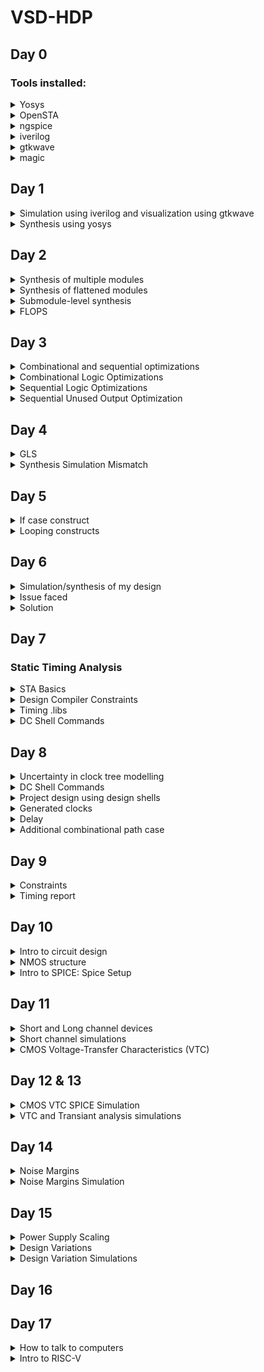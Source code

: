 # VSD-HDP
## Day 0
### Tools installed:
<details>
<summary>Yosys</summary>

Installed it following these steps:

```
git clone https://github.com/YosysHQ/yosys.git
cd yosys-master 
sudo apt install make (If make is not installed please install it) 
sudo apt-get install build-essential clang bison flex \
    libreadline-dev gawk tcl-dev libffi-dev git \
    graphviz xdot pkg-config python3 libboost-system-dev \
    libboost-python-dev libboost-filesystem-dev zlib1g-dev
make 
sudo make install
```
![yosys snap](https://github.com/walaa-amer/VSD-HDP/assets/85279771/c194bd80-f969-4c46-a8a5-32bd614fe93b)

</details>

<details>
<summary>OpenSTA</summary>

First installed the packages needed using:

```
sudo apt-get install cmake clang gcctcl swig bison flex
```
Then installed and built OpenSTA using:
```
git clone https://github.com/The-OpenROAD-Project/OpenSTA.git
cd OpenSTA
mkdir build
cd build
cmake ..
make
```
![opensta snap](https://github.com/walaa-amer/VSD-HDP/assets/85279771/5aaab38c-074b-4553-aa74-190414f0098b)


</details>

<details>
<summary>ngspice</summary>

Downloaded the tarball from https://sourceforge.net/projects/ngspice/files/ to a local directory and unpacked it using:

```
tar -zxvf ngspice-37.tar.gz
cd ngspice-37
mkdir release
cd release
../configure  --with-x --with-readline=yes --disable-debug
make
sudo make install

```
![ngspice snap](https://github.com/walaa-amer/VSD-HDP/assets/85279771/62b233aa-e5ad-43d9-a471-2b1d59bd1378)

</details>

<details>
<summary>iverilog</summary>

Installed it using:

```
sudo apt-get install iverilog

```

</details>

<details>
<summary>gtkwave</summary>

Installed it using:

```
sudo apt-get install gtkwave

```

</details>

<details>
<summary>magic</summary>

Installed it following these steps:

```
sudo apt-get install m4
sudo apt-get install tcsh
sudo apt-get install csh
sudo apt-get install libx11-dev
sudo apt-get install tcl-dev tk-dev
sudo apt-get install libcairo2-dev
sudo apt-get install mesa-common-dev libglu1-mesa-dev
sudo apt-get install libncurses-dev


```

</details>

## Day 1
<details>
<summary>Simulation using iverilog and visualization using gtkwave</summary>
Command:
    
```
iverilog good_mux.v tb_good_mux.v
./a.out
gtkwave tb_good_mux.vcd
```
    
![lab2 iverilog](https://github.com/walaa-amer/VSD-HDP/assets/85279771/49f31aad-81f8-46f6-88c8-d954f65f992e)

Results:

![lab2 gtkwave](https://github.com/walaa-amer/VSD-HDP/assets/85279771/07dad12f-d621-45c0-970a-01613311322f)
</details>
 <details>
<summary>Synthesis using yosys</summary>

Reading input Verilog and lib files on the yosys prompt:
    
```
read_liberty -lib ../lib/sky130_fd_sc_hd__tt_025C_1v80.lib
read_verilog good_mux.v
synth -top good_mux
abc ../lib/sky130_fd_sc_hd__tt_025C_1v80.lib
show
```

Results:
     
![lab2 yosys 2](https://github.com/walaa-amer/VSD-HDP/assets/85279771/6baa3704-14f0-4f93-8a5a-49f9fb7bf44e)

Generating the netlist on the yosys prompt:
    
```
write_verilog -noattr good_mux_netlist.v
!vim good_mux_netlist.v
```

Results:
    
![lab2 yosys 3](https://github.com/walaa-amer/VSD-HDP/assets/85279771/5c31de61-2caa-477d-9b16-a3760bbfde73)

</details>

## Day 2

 <details>
<summary>Synthesis of multiple modules</summary>
    
Commands:
    
```
read_liberty -lib ../lib/sky130_fd_sc_hd__tt_025C_1v80.lib
read_verilog multiple_modules.v
synth -top multiple_modules
abc ../lib/sky130_fd_sc_hd__tt_025C_1v80.lib
show
write_verilog -noattr multiple_modules_netlist.v
!vim multiple_modules_netlist.v
    
 ```
    ![lab 5  synth commands](https://github.com/walaa-amer/VSD-HDP/assets/85279771/f9595922-a9f1-412d-abc8-699641b1417c)

 Results:
![lab 5 submodule show](https://github.com/walaa-amer/VSD-HDP/assets/85279771/a9f02479-9eba-4b2b-b93b-772a960b05d3)

Hierarchy:
![lab 5 module hier](https://github.com/walaa-amer/VSD-HDP/assets/85279771/2884cd34-ef5b-4036-92e1-4234089838e8)
    
</details>
 <details>
<summary>Synthesis of flattened modules</summary>
    
Flattening the modules will replace the submodules in the netlist by the actual gates being used directly into the netlist.
    
Commands:
```
write_verilog -noattr multiple_modules_flat.v
!vim multiple_modules_flat.v
```

Results:
    
![lab 5 flattened submodules](https://github.com/walaa-amer/VSD-HDP/assets/85279771/8df3b0f0-30f4-4ecf-85a4-1202eb74edd6)
    
Hierarchy:

```
read_liberty -lib ../lib/sky130_fd_sc_hd__tt_025C_1v80.lib
read_verilog multiple_modules.v
synth -top multiple_modules
abc ../lib/sky130_fd_sc_hd__tt_025C_1v80.lib
flatten
show
```
![lab 5 flattened submodules show](https://github.com/walaa-amer/VSD-HDP/assets/85279771/df11cbd7-d484-4499-8732-eed3c184b7b3)

</details>
    
<details>
<summary>Submodule-level synthesis</summary>
This type of synthesis is useful when you have multiple instances of the same submodule, so it would be useful to su=ynthesize it once and replicate its netlist as many times as needed. It is also useful when using the divide-and-conquer approach for massive designs.
    
Commands:
    
```
read_liberty -lib ../lib/sky130_fd_sc_hd__tt_025C_1v80.lib
read_verilog multiple_modules.v
synth -top sub_module1
abc ../lib/sky130_fd_sc_hd__tt_025C_1v80.lib
show
```
    
Results:
![lab 5 submodule synth results](https://github.com/walaa-amer/VSD-HDP/assets/85279771/185a2e9f-b459-427e-834d-f9f04b97fd6f)
Hierarchy:
![lab 5 submodule show](https://github.com/walaa-amer/VSD-HDP/assets/85279771/8e3696d5-5a18-4cb3-9174-2b41c1c303f3)

</details>

<details>
<summary>FLOPS</summary>
FLOPS are memory components used to eliminate glitching effect between combinational circuits.

<details>
<summary>iverilog simulation commands for asynchronous reset:</summary>

```
iverilog dff_asyncres.v tb_dff_asyncres.v
./a.out
gtkwave tb_dff_asyncres.vcd
```

Results:
    ![lab 5 l3 flop iverilog simulation gtkwave](https://github.com/walaa-amer/VSD-HDP/assets/85279771/e7a487cf-97cd-46d5-a95b-cd1f2b0066ea)
A few remarquable points seen in this simulation:
    
- In this instance in time, Q goes high when the clock goes high:
![lab 5 l3 flop iverilog simulation asyncres](https://github.com/walaa-amer/VSD-HDP/assets/85279771/08e855d1-0608-47ba-b07e-e9cdfb029146)

- In this instance in time, Q goes low once the asynchronous reset goes to high:
![lab 5 l3 flop iverilog simulation asyncres 2](https://github.com/walaa-amer/VSD-HDP/assets/85279771/e8a8db56-30e2-4de6-b1ef-fb89b1d5deeb)

</details>
<details>
<summary>iverilog simulation commands for asynchronous set:</summary>

```
iverilog dff_async_set.v tb_dff_async_set.v
./a.out
gtkwave tb_dff_async_set.vcd
```

Results:
    
![lab 5 l3 flop iverilog simulation gtkwave async set](https://github.com/walaa-amer/VSD-HDP/assets/85279771/43b70c92-c491-4c8a-acae-afe0400b1c1c)

A few remarquable points seen in this simulation:
    
- In this instance in time, Q goes high when the clock goes high once async set is set to low:
![lab 5 l3 flop iverilog simulation asyncset](https://github.com/walaa-amer/VSD-HDP/assets/85279771/33f4a417-f33b-4167-9fa9-62557402b130)

- In this instance in time, Q goes high once the asynchronous set goes to high:
![lab 5 l3 flop iverilog simulation asyncset 2](https://github.com/walaa-amer/VSD-HDP/assets/85279771/5f061a26-6a43-4eba-86be-503c41fc608e)
</details>  
<details>
<summary>iverilog simulation commands for synchronous reset:</summary>    


```
iverilog dff_syncres.v tb_dff_syncres.v
./a.out
gtkwave tb_dff_syncres.vcd
```

Results:
    

![lab 5 l3 flop iverilog simulation gtkwave sync reset](https://github.com/walaa-amer/VSD-HDP/assets/85279771/10a4516c-ac6d-412a-b646-28744ccdacab)


A few remarquable points seen in this simulation:
    
- In this instance in time, Q goes low only when the clock goes high when sync reset is set to high:
![lab 5 l3 flop iverilog simulation asyncset](https://github.com/walaa-amer/VSD-HDP/assets/85279771/33f4a417-f33b-4167-9fa9-62557402b130)

    
</details>  
<details>
<summary>Synthesis of asynchronous reset</summary>  

Using the following commands:
    
    ```
    read_liberty -lib ../lib/sky130_fd_sc_hd__tt_025C_1v80.lib
    read_verilog dff_asyncres.v
    synth -top dff_asyncres
    dfflibmap ../lib/sky130_fd_sc_hd__tt_025C_1v80.lib
    abc ../lib/sky130_fd_sc_hd__tt_025C_1v80.lib
    show
    ```
    
Hierarchy:
Inverter added for active high reset of the DFF
    ![l4 dff show async res](https://github.com/walaa-amer/VSD-HDP/assets/85279771/a6f234aa-b1ad-411a-89bc-fd4f6878daa6)

</details>    
    
<details>
<summary>Synthesis of asynchronous set</summary>  

Using the following commands:
    
    ```
    read_liberty -lib ../lib/sky130_fd_sc_hd__tt_025C_1v80.lib
    read_verilog dff_async_set.v
    synth -top dff_async_set
    dfflibmap ../lib/sky130_fd_sc_hd__tt_025C_1v80.lib
    abc ../lib/sky130_fd_sc_hd__tt_025C_1v80.lib
    show
    ```
    
Hierarchy:
Inverter added for active high reset of the DFF
    ![l4 dff show async set](https://github.com/walaa-amer/VSD-HDP/assets/85279771/bc096373-9e72-49db-9525-576ee65d3c3b)


</details>    
    
<details>
<summary>Synthesis of synchronous set</summary>  

Using the following commands:
    
    ```
    read_liberty -lib ../lib/sky130_fd_sc_hd__tt_025C_1v80.lib
    read_verilog dff_sync_set.v
    synth -top dff_sync_set
    dfflibmap ../lib/sky130_fd_sc_hd__tt_025C_1v80.lib
    abc ../lib/sky130_fd_sc_hd__tt_025C_1v80.lib
    show
    ```
    
Hierarchy:
The AND gate with an inverter before the input replaces a 2-1 mux controller by sync reset
   ![l4 dff show sync res](https://github.com/walaa-amer/VSD-HDP/assets/85279771/31548646-d811-404e-bd45-a7b4acd73c06)


</details>  
    
<details>
<summary>Optimization of multiplication</summary> 

Multiplication by 2 is basically the input appended by '0' at the end.

Using the following commands:
    
    ```
    read_liberty -lib ../lib/sky130_fd_sc_hd__tt_025C_1v80.lib
    read_verilog mult_2.v
    synth -top mul2
    abc ../lib/sky130_fd_sc_hd__tt_025C_1v80.lib
    show
    ```
Running abc is not necessary since there are no cells in the design.
    
    
Hierarchy:
![l4 mul2 synth](https://github.com/walaa-amer/VSD-HDP/assets/85279771/d9119ac1-fc18-4fcb-96e9-d033de8acd73)

    
Thus, a special case where this optimization i useful is when multiplying by 8:
    y = a x 9 = a x (8 + 1) = a x 8 + a x 1
Which means that is a appended by 3 '0's is added with the 3-bit input itself, so the last 3 bits of y are connected to the input and the last 3 bits of y are also connected to a.
    
    The synthesis hierarchy results and the verilog netlist code show that:
![l4 mul8 synth](https://github.com/walaa-amer/VSD-HDP/assets/85279771/e1328216-38f0-4aea-8043-c04ee5152545)
![l4 mul8 netlist verilog result](https://github.com/walaa-amer/VSD-HDP/assets/85279771/654cec55-fffc-42b8-b175-0d9753fb08ab)

    
</details>  
</details>

## Day 3
<details>
<summary>Combinational and sequential optimizations</summary> 
Combinational: Simplify the logical expressions to use less gates
Sequential: Sequential constants where signals hold a constant for any input change can help optimize a circuit.
Advanced optimization methods: State optimization, Cloning, Retiming
</details>

<details>
<summary>Combinational Logic Optimizations</summary>
The opt_check.v code is a logic expression that represents a 2-1 mux. 
    
![d3 l6 opt_check code](https://github.com/walaa-amer/VSD-HDP/assets/85279771/c8405f70-9433-472c-b8b0-90931994e145)

This expression can be reduced to an AND gate since a.b + a'.0 = a.b. To achieve this optimization, we run the synthesis using the following commands:
    ```
    read_liberty -lib ../lib/sky130_fd_sc_hd__tt_025C_1v80.lib
    read_verilog opt_check.v
    synth -top opt_check
    opt_clean -purge //to remoce unused components of the design
    abc ../lib/sky130_fd_sc_hd__tt_025C_1v80.lib
    show
    ```
Hierarchy:
We can see that it reduced the design to an AND gate.
    
![d3 l6 opt_check show](https://github.com/walaa-amer/VSD-HDP/assets/85279771/1e5854fb-a4e2-43e2-8331-62c01491404b)
    
The opt_check2.v code is also a logic expression that represents a 2-1 mux. 
    
![d3 l6 opt_check2 code](https://github.com/walaa-amer/VSD-HDP/assets/85279771/4b2a81d2-7053-403f-a0c4-35a0ec17ae8a)
    
This expression can be reduced to an OR gate since a.1 + a'.b = a + a'.b = a + b. To achieve this optimization, we run the synthesis using the following commands:
    ```
    read_liberty -lib ../lib/sky130_fd_sc_hd__tt_025C_1v80.lib
    read_verilog opt_check2.v
    synth -top opt_check2
    opt_clean -purge //to remoce unused components of the design
    abc ../lib/sky130_fd_sc_hd__tt_025C_1v80.lib
    show
    ```
Hierarchy:
We can see that it reduced the design to an OR gate.
    
![d3 l6 opt_check2 show](https://github.com/walaa-amer/VSD-HDP/assets/85279771/4c3d50eb-d74b-4fd9-9ee5-3ecb7fbc9eab)

</details>

<details>
<summary>Sequential Logic Optimizations</summary>
<details>
<summary>dff_const1</summary> 
In dff_const1.v, if RST goes from high to low, Q will ot take the value of D immediately, but will wait for the next clock rising edge -> the circuit cannot be reduced to an inverter of RST.
    
![d3 l6 dff_const1 code](https://github.com/walaa-amer/VSD-HDP/assets/85279771/cf883c44-558d-4c95-afda-9ab864b671d3)


We can see that in the following gtkwave snapshot:

![d3 l6 dff_const1 gtkwave](https://github.com/walaa-amer/VSD-HDP/assets/85279771/de3e6b01-5dd9-486c-8d92-4a2b774b7791)

Synthesis:
    
 ```
read_liberty -lib ../lib/sky130_fd_sc_hd__tt_025C_1v80.lib
read_verilog dff_const1.v
synth -top dff_const1
dfflibmap -liberty ../lib/sky130_fd_sc_hd__tt_025C_1v80.lib
abc ../lib/sky130_fd_sc_hd__tt_025C_1v80.lib
show
```
    
Hierarchy:
![d3 l6 dff_const1 show](https://github.com/walaa-amer/VSD-HDP/assets/85279771/63494649-c767-4bd7-a287-c4f4cb888380)

</details>
<details>
<summary>dff_const2</summary> 
    
However in dff_const2.v, Q will be high in any case, so it can be optimized. 
    
![d3 l6 dff_const2 code](https://github.com/walaa-amer/VSD-HDP/assets/85279771/18913cf3-38f7-44a3-bd0e-4794d352bb73)
    
We can see that in the following gtkwave snapshot:

![d3 l6 dff_const2 gtkwave](https://github.com/walaa-amer/VSD-HDP/assets/85279771/e7cfa58a-72a3-4c58-bbd9-db93be710872)

We need 0 FLOPs/cells.
Synthesis:
    
 ```
read_liberty -lib ../lib/sky130_fd_sc_hd__tt_025C_1v80.lib
read_verilog dff_const2.v
synth -top dff_const2
dfflibmap -liberty ../lib/sky130_fd_sc_hd__tt_025C_1v80.lib
abc ../lib/sky130_fd_sc_hd__tt_025C_1v80.lib
show
```
    
Hierarchy:
![d3 l6 dff_const2 show](https://github.com/walaa-amer/VSD-HDP/assets/85279771/0f86fa3a-6a38-413a-9f71-fb7a908aaa70)
</details>
<details>
<summary>dff_const3</summary> 
In dff_const3.v, we have 2 consecutive FFs where when the first one changes the output value, the second one picks up the old value as its input at the rising clock edge (becuase of delay), and will pick up the new value one clock cycle after.

![d3 l6 dff_const3 code](https://github.com/walaa-amer/VSD-HDP/assets/85279771/46f524bc-f334-40ae-8ff8-08fd46d7af3d)


And we can see that in the simulation result:
![d3 l6 dff_const3 gtkwave](https://github.com/walaa-amer/VSD-HDP/assets/85279771/6fe89243-d8aa-477b-8696-1cd4455219a2)

Synthesis:
    
 ```
read_liberty -lib ../lib/sky130_fd_sc_hd__tt_025C_1v80.lib
read_verilog dff_const3.v
synth -top dff_const3
dfflibmap -liberty ../lib/sky130_fd_sc_hd__tt_025C_1v80.lib
abc ../lib/sky130_fd_sc_hd__tt_025C_1v80.lib
show
```
    
Hierarchy:
![d3 l6 dff_const3 show](https://github.com/walaa-amer/VSD-HDP/assets/85279771/d0753939-aebc-431b-b335-77f9e40fd6eb)
</details>
<details>
<summary>dff_const4</summary> 
In dff_const4.v, Q will be high whatever the input was, so is Q1.
    
![d3 l6 dff_const4 code](https://github.com/walaa-amer/VSD-HDP/assets/85279771/0b9a6da2-8d27-4460-9c07-829b22ded9db)


And we can see that in the simulation result:
![d3 l6 dff_const4 gtkwave](https://github.com/walaa-amer/VSD-HDP/assets/85279771/23d0b7c9-b59b-4443-82d2-d6eb085357ba)


Synthesis:
    
 ```
read_liberty -lib ../lib/sky130_fd_sc_hd__tt_025C_1v80.lib
read_verilog dff_const4.v
synth -top dff_const4
dfflibmap -liberty ../lib/sky130_fd_sc_hd__tt_025C_1v80.lib
abc ../lib/sky130_fd_sc_hd__tt_025C_1v80.lib
show
```
    
Hierarchy:
![d3 l6 dff_const4 show](https://github.com/walaa-amer/VSD-HDP/assets/85279771/81a44e30-6ef6-4e3e-b39e-9de1da12fc2f)
    
</details>
<details>
<summary>dff_const5</summary>     
In dff_const5.v, we have 2 consecutive FFs where when the first one changes the output value, the second one picks up the old value as its input at the rising clock edge (becuase of delay), and will pick up the new value one clock cycle after.
    
![d3 l6 dff_const5 code](https://github.com/walaa-amer/VSD-HDP/assets/85279771/09903b06-85c3-4c3b-afd5-cc8cc409ae6d)


And we can see that in the simulation result:
![d3 l6 dff_const5 gtkwave](https://github.com/walaa-amer/VSD-HDP/assets/85279771/ad0b8f50-6859-4f8d-94ca-fed21c49b867)


Synthesis:
    
 ```
read_liberty -lib ../lib/sky130_fd_sc_hd__tt_025C_1v80.lib
read_verilog dff_const5.v
synth -top dff_const5
dfflibmap -liberty ../lib/sky130_fd_sc_hd__tt_025C_1v80.lib
abc ../lib/sky130_fd_sc_hd__tt_025C_1v80.lib
show
```
    
Hierarchy:
![d3 l6 dff_const5 show](https://github.com/walaa-amer/VSD-HDP/assets/85279771/63658903-bcf1-40b6-814f-74e9d38f995a)
    
</details> 
</details>


<details>
<summary>Sequential Unused Output Optimization</summary> 
<details>
<summary>counter_opt</summary> 
In the counter verilog code, the first 2 bits of the counter output are not used, as shown in the code below:
    
![d3 l6 counter_opt code](https://github.com/walaa-amer/VSD-HDP/assets/85279771/6678a25a-e921-4260-8fae-57a61be2ee7e)
    
Synthesis:
    
```
read_liberty -lib ../lib/sky130_fd_sc_hd__tt_025C_1v80.lib
read_verilog counter_opt.v
synth -top counter_opt
dfflibmap -liberty ../lib/sky130_fd_sc_hd__tt_025C_1v80.lib
abc ../lib/sky130_fd_sc_hd__tt_025C_1v80.lib
show
```
      
Hierarchy:
    
![d3 l6 counter_opt show](https://github.com/walaa-amer/VSD-HDP/assets/85279771/3612caee-fcf6-4790-93df-558dc161265b)

    
We see that the output of the synthesis uses only 1 DFF as an optimization since the first 2 bits of the counter are not being used.
</details>
    
    
<details>
<summary>counter_opt2</summary> 
We modify the counter verilog code to use all of the bits of count, as shown in the code below:
    
![d3 l6 counter_opt2 code](https://github.com/walaa-amer/VSD-HDP/assets/85279771/8dc5c3e7-10cc-4a99-b18e-abc381e0cb2a)
    
Synthesis:
    
```
read_liberty -lib ../lib/sky130_fd_sc_hd__tt_025C_1v80.lib
read_verilog counter_opt2.v
synth -top counter_opt
dfflibmap -liberty ../lib/sky130_fd_sc_hd__tt_025C_1v80.lib
abc ../lib/sky130_fd_sc_hd__tt_025C_1v80.lib
show
```
      
Hierarchy:
    
![d3 l6 counter_opt2 show](https://github.com/walaa-amer/VSD-HDP/assets/85279771/02c62eed-cabc-40d5-9a3c-36f2aab3ee6e)

    
We see that the output of the synthesis uses 3 DFFs since we need all of the output bits .
    
</details>
</details>

## Day 4

<details>
<summary>GLS</summary> 
Running the netlix as the DUT with the same test bench as the one for RTL design using iverilog   . This helps us ensure that the timing of the design is met (alogside testing of the functionality) if the gate-level verilog model is timing-aware.
</details>

<details>
<summary>Synthesis Simulation Mismatch</summary> 
<details>
<summary>Missing Sensitivity List</summary> 
The simulator will look for activity (change in inputs) to evaluate the output. More specifically, it will look at a change in the sensitivity list. If inputs are not included in the sensitivity list, the simulator will not evaluate the output for changes in these variables. This will cause a mismatch between the design simulation in RTL and in the netlist. 
In verilog the syntax always(*) is used to indicate evaluation at any change.
    
Testing on a ternary mux:
![d4 l1 ternary_mux code](https://github.com/walaa-amer/VSD-HDP/assets/85279771/cd58dba3-d8b9-46b1-9d51-dac3c24309f6)
    
Simulating this design would result in the follwing wave showing that y=i0 when sel=0 and y=i1 when sel=1:
![d4 l1 ternary_mux gtkwave](https://github.com/walaa-amer/VSD-HDP/assets/85279771/0eaac8e7-fc53-4d8c-96bb-3e2a12a766a6)
  
Hierarchy:
![d4 l1 ternary_mux show](https://github.com/walaa-amer/VSD-HDP/assets/85279771/d39b4355-6bdc-4516-ad42-bbf40ef4ce16)

After the synthesis, we write the output to a netlist verilog file and simulate that file using iverilog with the following command:
    
```
iverilog ../my_lib/verilog_models/primitives.v ../my_lib/sky130_fd_sc_hd.v ternary_operator_mux_net.v tb_ternary_operator_mux.v
```
    
Visualizing the results using gtkwave:
![d4 l1 ternary_mux_net gtkwave](https://github.com/walaa-amer/VSD-HDP/assets/85279771/bc9ce6ab-ac09-4035-9b3b-18d34d411e91)

Now looking at bad_mux.v, we se that sensitivity list only includes the select line, which means the simulator will only record changes in the output when sel is high and disregard any change in the inputs.
![d4 l1 bad_mux code](https://github.com/walaa-amer/VSD-HDP/assets/85279771/96cf450b-6554-4222-88b0-ddc3a1ef2a87)


Visualizing on gtkwave shows that the design acts like flop more than a mux:

![d4 l1 bad_mux gtkwave](https://github.com/walaa-amer/VSD-HDP/assets/85279771/3e5e35f5-d34d-4bf4-8cff-8afd9b6ce449)

However after synthesis and GSL simulation on the netlist, we notice that the behavior of the design is different, as the inputs are reflected on the output, anbd not just the select line, meaning that there is a mismatch is the simulations before and after synthesis because of missing sensitivity list:
    
![d4 l1 bad_mux_net gtkwave](https://github.com/walaa-amer/VSD-HDP/assets/85279771/94a20691-4781-45c1-ac30-9ae58ea2be56)


</details>
    
<details>
<summary>Blocking Statements</summary> 
Inside the always block, some statements are blocking (execute sequentially in order of writing) and some are non-blocking (execute oin parallel). Using blocking statements instead of non-blocking would sometimes cause issues in the design. Thus we must use non-blocking statements when dealing with sequential circuits.
Example:
For a 2 consecutive DFFs design:
    
```
q0=d;
q=q0;
```
    
will lead to a 1 DFF design cause by the time q is evaluated, q0 already has the value of d.
VS
    
```
q0<=d;
q<=q0;
```
    
where the order of evaluation does not matter and the sequence in the circuit is conserved.
    
Testing this on blocking_caveat.v:

    
In this code, we are using x in the first statement, and then updating it in the second statement. So we're using the past value of x as if there is a flop saving the value of x for the next clock cycle. 
This behavior shows in the wave visualized by gtkwave:
    
![d4 l1 blocking_caveat gtkwave](https://github.com/walaa-amer/VSD-HDP/assets/85279771/8f92e8a5-fbcc-4f24-ae41-39ad42cdecff)
    
After synthesis, we can see that there is no flop in the hierarchy:
![d4 l1 blocking_caveat show](https://github.com/walaa-amer/VSD-HDP/assets/85279771/eee2220f-6fb2-42f2-82f4-2c3dc50e6c9b)

Visualizing the wave after synthesis shows a mismatch in the results with the RTL design:
![d4 l1 blocking_caveat2 gtkwave](https://github.com/walaa-amer/VSD-HDP/assets/85279771/e990763e-0fa0-439f-9762-4bdab5233a41)
  
In this wave, it is as if the statements were switched, and no flop is needed.


</details>
</details>

## Day 5

<details>
<summary>If case construct</summary> 
<details>
<summary>Incomplete if</summary>  
In an if-else statement, priority is given to if conditions in the order they were written in. We should be careful not to keep the if-statement incomplete (without else statement) since the tool will then add an inferred latch to conserve the value of he output in case all the if consitions were not met and there is no else. Sometimes in combinational circuits, inferred latches are okay since latching the output is needed part of the design.
Example counter:
    ```
    always @ (posedge clk, posedge reset)
    begin
        if (reset)
            count <= 3'b000;
        else if (en)
            count <= count+1;
     end
     ```
In this example, there is an incomplete if. However, when reset =0 and en=0, count should keep itsold value, which means a latch should be used to do that. Inferred latches provide this design, which in this case are convenient. 
In the incomp_if.v example shows a mux design where only 1 case for the select shows:
                
![d5 l1 incompif code](https://github.com/walaa-amer/VSD-HDP/assets/85279771/c778d9e5-6acd-40ca-95d2-2998eed9bc22)

This incomplete if will infer a latch since the output will hold its value fori0=0, which is what we see in the simulation:
                
![d5 l1 incompif gtkwave](https://github.com/walaa-amer/VSD-HDP/assets/85279771/f6f8f10a-e37c-4630-9012-7f7529357bf9)

The synthesis shows a latch instead of a mux:
![d5 l1 incompif show](https://github.com/walaa-amer/VSD-HDP/assets/85279771/a30f0752-4445-4811-b5a5-dbd3c2603df7)
</details>

<details>
<summary>Case caveat</summary> 
Case statements can also be incomplete and create inferred latches. The solution to this is to code cae with default case. This default will act as an else and will avoid inferred latches.
                
Another problem for cases is partial assignment, is when you do not assign a value for some of the outputs, leading to create an inferred latch for those outputs.
                
Another problem is overlapping cases. When 2 cases match an input it might cause unpredictable output.
                
</details>
</details>
                
<details>
<summary>Looping constructs</summary>

<details>
<summary>For loop</summary>
The for construct is used inside of the 'always' block. It is used for evaluating expressions multiple times. For example, if we need to write a 32:1 mux, we need to iterate over all 32 conditions to pass the correct output.

Example:
```
integer i;
always@(*)
begin
    for(i=0; i<32; i=i+1)
        begin
        if (i==sel)
            y=inp[i];
    end
end
```
If we want to write the same code for 256:1 mux, we simply change the consition in the for loop only. This code writing style provides a concise and simple code that is easy to scale.

Another example: 1:8 demux
```
integer i;
always@(*)
begin
    op_bus[7:0] = 8'b0;
    for (i=0; i<8; i=i+1)
    begin
    if (i==sel)
        op_bus[i] = input;
    end
end
```
When the for loop runs, it evaluates the condition 8 times. At one point, the condition will match for 1 value and the output of that bit will be changed.

Applying this concept to the mux_generate.v:

![d5 l1 forloop mux code](https://github.com/walaa-amer/VSD-HDP/assets/85279771/22607621-d358-4789-8d0b-a9c32aac6ba8)


As shown in the code above, there are 4 inputs being lumped into 1 bus 'i_int'. The for loop is used inside the always block to evaluate the 'sel' value 4 times and pass the input to the output wherever the sel condition is satisfied.


The simulatiom results show that the output follows the input depending on the select line value as it is supposed to do.
![d5 l1 forloop mux gtkwave](https://github.com/walaa-amer/VSD-HDP/assets/85279771/5a86646f-8245-44bd-8d50-8451ec79f52e)


The simulation of the synthesized design also show the same results:
//fix error in netlist

Another example is the demux where we compare the code written without a for loop and with a for loop:

![d5 l1 forloop demuxcase gtkwave](https://github.com/walaa-amer/VSD-HDP/assets/85279771/87d57bad-ec8d-408c-8dd4-4e2c80332f7d)
    
![d5 l1 forloop demuxgen code](https://github.com/walaa-amer/VSD-HDP/assets/85279771/c49cc642-d95e-41df-b9ed-2f770c76b0da)

    
First the output is initialized to 0. Using a case statement, we check the select line for all the values possible and pass the input to the output in only 1 case. If we want to scale to a 1:256, we're going to need 256 lines of code for the case statement, that we can replace with a few lines using the for loop. 


The results of the 2 simulated designs deliver the same results of a demux shown below:

![d5 l1 forloop demuxcase gtkwave](https://github.com/walaa-amer/VSD-HDP/assets/85279771/be082913-e8d8-431e-b9b3-69f29ca20faf)

![d5 l1 forloop demuxgen gtkwave](https://github.com/walaa-amer/VSD-HDP/assets/85279771/9cad4f30-8098-4e22-a213-db8c6286d919)

The simulation of the synthesized designs also show the same results:
//fix error in netlist
</details>

<details>
<summary>For generate</summary>
The generate for loop is used outside of the 'always' block and cannot be used isnide of 'always'. It is used for instantiating hardware multiple times/ replication of hardware.
Example: instantiate an AND gate 500 times.
    
Instead of writing:
    
```
and u_and1(.a(); .b(); .y());
and u_and2(.a(); .b(); .y());
    ...
and u_and500(.a(); .b(); .y());
```
    
We use for generate:
    
```
genvar i;
generate
    for (i=0; i<8; i=i+1)
       begin
            and u_and(.a(in1[i]); .b(in2[i]); .y(y[i]));
       end
endgenerate
```
The AND gate is replicated 8 times, and each output of each gate is 1 bit of the final output.

Replication of harwdare is clearly needed in design like the ripple-carry adders where we need the same piece of hardware several times to create that ripple effect.

 Applying this to rca.v:
 ![d5 l1 forgen rca code](https://github.com/walaa-amer/VSD-HDP/assets/85279771/afda53b2-fe9b-4209-80a9-675702c34d96)

 
We can see that since the inputs are 8-bit long, the output will be 9 bits. Firet we instantiate the full adder 8 times and then the connections are made for the ripple effect.

The variable used for the for generate is 'genvar' and not an integer. The simulation shows the expected result of the RCA:

![d5 l1 rca gtkwave](https://github.com/walaa-amer/VSD-HDP/assets/85279771/de91e092-dcb9-4de4-a4d6-850a1bf54d12)

The simulation of the synthesized designs also show the same results:
//fix error in netlist


</details>
</details>
</details>

## Day 6

<details>
<summary>Simulation/synthesis of my design</summary>

The design that I chose is a johnson counter, which is a type of ring counters. Please find the code in the johnson_counter.v file.
Simulating this design results in the following:
![d6 johnson gtkwave](https://github.com/walaa-amer/VSD-HDP/assets/85279771/66e56fd2-664f-4a8d-8508-4396604e8815)

Synthesizing using the following code:

```
read_liberty -lib 
read_verilog johnson_counter.v
synth -top johnson_counter
abc -liberty 
show
```

</details>

<details>
<summary>Issue faced</summary>

Following is my Johnson counter verilog code:
```
module johnson_counter(clk, ori, count);
	input clk;
	input ori;
	output[2:0] count;
	reg[2:0] temp;
	always @(posedge clk or posedge ori)
	begin
		if(ori == 1)
		begin 
			temp <= 3'b100;
		end
		else
			temp <= {temp[0], temp[2:1]};
	end
	assign count = temp;

endmodule
```

And the following is the testbench:

```
`timescale 1ns/1ps
module tb_johnson_counter;
	reg clk;
	reg ori;
	wire [2:0] count;
	johnson_counter uut (.clk(clk), .ori(ori), .count(count));
	initial
	begin
		clk = 0;
		ori = 1;
		#1000 $finish;
	end
	initial
	begin
		$dumpfile("tb_johnson_counter.vcd");
		$dumpvars(0, tb_johnson_counter);
		#20
		ori = 0;
		#200;
		ori = 1;
		#20
		ori = 0;
		#1000 $finish;
	end
	
	always #10 clk = ~clk;
endmodule
```
Pre-synthesis results:

![Screenshot from 2023-07-01 17-11-24](https://github.com/walaa-amer/VSD-HDP/assets/85279771/f6ad0f39-5d7d-4ed6-b90e-1926fe31996f)


To synthesize in yosys:

```
read_liberty -lib ../lib/sky130_fd_sc_hd__tt_025C_1v80.lib
read_verilog johnson_counter.v
synth -top johnson_counter
dfflibmap -liberty ../lib/sky130_fd_sc_hd__tt_025C_1v80.lib 
abc -liberty ../lib/sky130_fd_sc_hd__tt_025C_1v80.lib
write_verilog johnson_counter_net.v
show
```

The design hierarchy is as follows:

![Screenshot from 2023-07-01 17-13-21](https://github.com/walaa-amer/VSD-HDP/assets/85279771/1346ef82-5b4b-4e0e-9bc7-582698bc1a25)



The following is the netlist verilog code:

```
/* Generated by Yosys 0.28+12 (git sha1 4251d37f4, clang 10.0.0-4ubuntu1 -fPIC -Os) */

(* top =  1  *)
(* src = "johnson_counter.v:1.1-17.10" *)
module johnson_counter(clk, ori, count);
  (* src = "johnson_counter.v:6.2-14.5" *)
  wire [2:0] _00_;
  (* src = "johnson_counter.v:6.2-14.5" *)
  wire _01_;
  wire _02_;
  wire _03_;
  wire _04_;
  (* src = "johnson_counter.v:3.8-3.11" *)
  wire _05_;
  (* src = "johnson_counter.v:5.11-5.15" *)
  wire _06_;
  wire _07_;
  wire _08_;
  wire _09_;
  (* src = "johnson_counter.v:2.8-2.11" *)
  input clk;
  wire clk;
  (* src = "johnson_counter.v:4.14-4.19" *)
  output [2:0] count;
  wire [2:0] count;
  (* src = "johnson_counter.v:3.8-3.11" *)
  input ori;
  wire ori;
  (* src = "johnson_counter.v:5.11-5.15" *)
  wire [2:0] temp;
  sky130_fd_sc_hd__clkinv_1 _10_ (
    .A(_06_),
    .Y(_01_)
  );
  sky130_fd_sc_hd__clkinv_1 _11_ (
    .A(_05_),
    .Y(_02_)
  );
  sky130_fd_sc_hd__clkinv_1 _12_ (
    .A(_05_),
    .Y(_03_)
  );
  sky130_fd_sc_hd__clkinv_1 _13_ (
    .A(_05_),
    .Y(_04_)
  );
  (* src = "johnson_counter.v:6.2-14.5" *)
  sky130_fd_sc_hd__dfrtp_1 _14_ (
    .CLK(clk),
    .D(temp[1]),
    .Q(temp[0]),
    .RESET_B(_07_)
  );
  (* src = "johnson_counter.v:6.2-14.5" *)
  sky130_fd_sc_hd__dfrtp_1 _15_ (
    .CLK(clk),
    .D(temp[2]),
    .Q(temp[1]),
    .RESET_B(_08_)
  );
  (* src = "johnson_counter.v:6.2-14.5" *)
  sky130_fd_sc_hd__dfstp_2 _16_ (
    .CLK(clk),
    .D(_00_[2]),
    .Q(temp[2]),
    .SET_B(_09_)
  );
  assign _00_[1:0] = temp[2:1];
  assign count = temp;
  assign _06_ = temp[0];
  assign _00_[2] = _01_;
  assign _05_ = ori;
  assign _07_ = _02_;
  assign _08_ = _03_;
  assign _09_ = _04_;
endmodule
```

The post-synthesis simulation:

![Screenshot from 2023-07-01 17-18-35](https://github.com/walaa-amer/VSD-HDP/assets/85279771/7757927d-cc33-4949-9657-9dfaabc415ed)


</details>

<details>
<summary>Solution</summary>

The problem was fixed by running the GLS post-synthesis simulation using the primitives.v and sky130_fd_sc_hd.v files added to this repo instead of the ones provided in the workshop repo using the following command:

```
iverilog -DFUNCTIONAL -DUNIT_DELAY=#0 new_my_lib/primitives.v ../new_my_lib/sky130_fd_sc_hd.v johnson_counter_net.v tb_johnson_counter.v
```

The results thus match the pre-synthesis simulation ones:

![d6 solution to issue](https://github.com/walaa-amer/VSD-HDP/assets/85279771/e717e843-203d-40e8-b2ca-e344ffc81d9a)



</details>


## Day 7

### Static Timing Analysis

<details>
<summary>STA Basics</summary>

Min and Max delay constraints are a glimpse of STA that we have seen before.
    
Tclk > TCQ_A + TCOMBI + TSETUP_B: This equation lets us find the maximum delay the combinational circuit can handle.
    
THOLD_B < TCQ_A + TCOMBI: This equation lets us find the minimum delay needed to pass the correct data.

Setup time is always before the sampling point and holding is right after the point.
               
Min and max delay are correlated (2 sides of the same coin) since we need a max delay because the clock was pushed. We wouldn't need a min delay if the clock was not pushed.

The water bucket analogy shows us that there is more delay to fill the bucket when there is less inflow, and less delay when there is more inflow. The inflow of weater translates to inflow of current. Fast current sourcing (or fast rise) means we're going to have less delay.
The analogy also shows us that if we have the same inflow but 1 bucket larger than the other. In this case, delay is a function of bucket size to be filled, which translates to load capacitance.
               
![d7 water bucket analogy](https://github.com/walaa-amer/VSD-HDP/assets/85279771/9613b86b-5b5e-453f-add2-b77a281ffe91)
               
As a result, delay of a cell will be a result of both the input transition (inflow) and the output load.
               
               
Example:
![d7 example of delay](https://github.com/walaa-amer/VSD-HDP/assets/85279771/0fb9ecca-0496-4cd7-89f5-e7b45c5bc0b1)
            

The circuit above shows an OR gate followed by a XOR gate and preceeded by a buffer. The OR gate is connected to the XOR using a very lengthy net/wire, which will increase the load capacitance of this gate, and thus increase its delay. If the buffer rise time is also lengthy, it will also increase the delay of the OR gate.
The output load can also increase due to a high fan-out of the gate.
               
For a combinational cell, delay information from each input to every output that it can control are present in the timing arcs.
For a sequential circuit, the timing arcs will present the clk to A delay for DFF, the clk to Q delay and D o Q delay for D-latch, and the setup and hold times, as shown in the figure below.
               
![d7 timing arcs seq](https://github.com/walaa-amer/VSD-HDP/assets/85279771/eeddacf6-2304-4b5e-83a7-5782acda2a10)

</details>
    
<details>
<summary>Design Compiler Constraints</summary>

    
In the example below, we can see that there are 2 timing paths
Path 1: TCK >= TCQ + TCOMBI + TSU => TCK >= 0.5+1.2+0.5 => TCK >= 2.2ns
Path 2: TCK >= TCQ + TCOMBI + TSU => TCK >= 0.5+0.7+0.5 => TCK >= 1.7ns
    
=> Path 1 is the critical path since it is liomiting the clock frequency.
fclk = 1000/2.2 = 454.5MHz.
    
The delay can be improved by reducing the delayof the critical path. For example, if we decrease the AND gate delay to 0.5 from 0.7, TCOMBI = 1ns => TCK > = 2ns => fclk <= 500MHz.

![d7 timing paths example](https://github.com/walaa-amer/VSD-HDP/assets/85279771/d731dc78-c65a-410f-bca5-c9daebdc27df)

To pass the timing constraints to the tool, we need to define constraints.

Timing paths:
- Start point: can be the input ports and clock pins of registers
- End points: Output ports and D pin of DFF / DLAT
Timing paths start at one of the start ponts and one of the end points:
    - CLK to D : Reg 2 Reg timing path
    - CLK to output : IO timing path
    - Input to D : IO timing path
    - Input to output : IO paths that should not be present


    
<details>
<summary>Reg 2 Reg Constraints</summary>
    
The used clock will define how much delay is allowed in a circuit => Reg 2 Reg paths are constrained by the clock.

In the example below, we want the circuit to run at 500MHz => TCLK = 2ns => TCOMBI <= 1ns. The clock period will limit the delays in all Reg 2 Reg paths. Passing the needed freqeuncy to the tool will let it know which component to coose from the library in order to meet the wanted frequency requirement.

![d7 timing constraints example](https://github.com/walaa-amer/VSD-HDP/assets/85279771/b814d725-030c-49f9-827d-1b795bef8912)
</details>                                                               
    
<details>
<summary>IO Constraints</summary>                
The input and the output are connected to external logic to the boundary. This means that there are more synchronous (running at the same clock) Reg 2 Reg paths that need to be contrained.
                                                                                         
![d7 external paths](https://github.com/walaa-amer/VSD-HDP/assets/85279771/f277629e-654e-4361-b4fe-d89149bbfd1c)
                                                                                         
Assuming that fclk = 500MHz and for all flops: TCLK = 2ns, TCQ = 0.5ns, TSU = 0.5ns
Looking at the input, REG_1 will take 0.5ns out of the 2ns for setup. This will leave the input logic and the outside world with 1.5ns. Assuming that we're giving 50% of this time to the outside logic. This means that the the input logic is left with 0.75ns. This is the input external delay. The tool will then squeeze the logic on the input to meet these requirements.
Same for the output external delay.
    
We can get these valuesby standard interface specifications orr by IO Budgeing based on interactions between different parts of the design.

However, the signals are not ideal, so due to non-zero rise time that has not been accounted for, the input delay will increase.    
Another detail that should also be taken into consideration is the output load since it can also increase the ourput delay.
    
A rule of thumb usually used is the 70-30 rule, which means we give 70% of the clock period to the external delay and 30% to the internal delay.

    
</details>
</details>
    
<details>
<summary>Timing .libs</summary>
The library takes into consideration that the delay is a function of the output capacitance, which is equal to Cload = Cpin output + Cnet + sum(Cinputs) => it sets a maximum capacitance limit. If the capacitance value is large and we want to limit the input fanout capacitance, we can buffer the output, so the gate only sees the cap of the buffers now and those are driving the output o the next gate.
With respect to clock, the data is non-unate since the value might or drop
![d7 mac output cap](https://github.com/walaa-amer/VSD-HDP/assets/85279771/f2fa0d24-73df-4543-a61f-e26cbfabb1cf)
    
Delay Model Lookup Table:
The delay is a function of the input transition and the load output capacitance. The llokup table gives a delay value for each input trans and output load capacitance. For every gate in the design, the tool will find the input transition time and the output capacitance, and will map these values to a range in the lookup table, and will use theses 4 values from the table to do an interpolation and find the corresponding delay value.
![d7 delay model lookup table](https://github.com/walaa-amer/VSD-HDP/assets/85279771/05b1090e-116c-4d30-87be-d97e8a4fb6af)
Information about the gates are also presented in the library file. It gives the area, leakage power and power alongside a description of each of the block's pins (e.g. if it needs a clock or not).
    
Unateness:
This chacteristic is positive when the input rises and the output either does not change or also rises. This is seen in the AND and OR gates. In the case of NOT, NAND, and NOR when the input rises, the output falls or does not change, which is negative unateness.
In the case of XOR, both positive and negative unateness are observed. Thus, it is non-unate since input rising can cause the output to rise or fall. This unateness information is present in the output pin documentation under "timing_sense" in the lib file and used to propagate the input transition.
    
More details about about the timing type (falling or rising edge) of flip flops is given in the file. For a latches, sampling will happen before the edges. If the latch is negative-edge, the sampling will happen at the rising edge and the setup will happen before it, and vice versa.
</details>
<details>
<summary>DC Shell Commands</summary>   
We can use the DC shell to find cells in the library using the following commands:
    
```
dc_shell
echo $target_library
get_lib_cells */* -filter "is_sequential == true" #looking for all the sequential library cells
```
    
To list the loaded libraries:
```
list_lib
```
    
To find all the and gates in the library file:
```
get_lib cells */*and*
```
The output is a collection. To display the values of this collection seperately, we use the following command:
```
set my_lib_cell_name [get_object_name $my_lib_cell]; echo $my_lib_cell;
```
    
To find the pins of a gate:
```
get_lib_pins <library_path>/<gate_name>/*
```
To get the output pin:
```
foreach_in_collection my_pins [get_lib_pins  <library_path>/<gate_name>/*] {
set my_pin_name [get_object_name $my_pins];
set pin_dir [get_lib_attribute <lib_cell or lib_pin> direction; #finds the      direction of the pins
echo $my_pin_name $pin_dir;
}
```
The output of this command is all the input pins with 1 next each one and all the output pins with 2 next to each one.
    
To find the function of a gate:
```
get_lib_attribute <library_path>/<gate_name>/<output_pin> function
```
    
To run several commands, we can add them in a .tcl file. In my_script.tcl:
```
set my_list [list <library_path>/<gate_name1> \
<library_path>/<gate_name2> \
<library_path>/<gate_name3> \
<library_path>/<gate_name4> \
<library_path>/<gate_name5>]
    
#for each cell in the list, find the output pin name and its functionality
foreach my_cell $my_list{
    foreach_in_collection my_lib_pin [get_lib_pins $(my_cell)/*]{
        set my_lib_pin_name [get_object_name $my_lib_pin];
        set a [get_lib_attribute $my_lib_pin_name direction;
        if {$a > 1}{
            set fn [get_lib_attribute $my_lib_pin_name function];
            echo $my_lib_opin_name $a $fb;
        }
    }
}
```
Then saving and sourcing the file back in the DC shell:
```
source my_script.tcl
```
We get an output similar to the one below, for each cell displaying the functionality:
![d7 output of dc shell source  tcl](https://github.com/walaa-amer/VSD-HDP/assets/85279771/afefdbf9-fb54-4087-b153-29773a88ce5a)

To find the area of a cell:
```
get_lib_attribute <library_path>/<gate_name> area
```  

To find the pin capacitance of a cell:
```
get_lib_attribute <library_path>/<gate_name>/<pin> capacitance
```    

To check if a pin is a clock:
```
get_lib_attribute <library_path>/<gate_name>/<pin> clock
```

Getting all inputs, outputs, clocks, and registers (run by a specific clock):
```
all_inputs
all_outputs
all_clocks
all_registers
all_regsiters -clock <clock_name>
```

To get the fanout from a port and print its endpoints:
```
all_fanout -from <port_name>
all_fanout -flat -endpoints_only -from <port_name>
```

To get the fanin to a port and print its start points:
```
all_fanin -to <port_name>
all_fanin -flat -startpoints_only -to <port_name>
```
    
</details>
    
## Day 8
    
<details>
<summary>Uncertainty in clock tree modelling</summary>
Dataflow: RTL->Synthesis->DFT->floor plan->Clock tree synthesis->place and route->final physical design database
Logic is optimized in the synthesis step, where the clock is considered ideal. After CTS, flops might see the clock arriving at different times due to buffer delays, which creates clock skew.
-> Tclk  Tskew > TCQ_A + TCOMBI + TSETUP_B
Another problem is jitter which is caused by the stochastic variation of the clock generation which causes the signal to arrive in a time window instead of an exact instance, and thus can arrive in a different instance in this window every cycle.
    
So we need to model the clock for the following:
- period
- source latency: time taken by the source to generate the clock
- clock network latency: time taken by the clock distribution network
- clock skew:CTS will reduce this skew but it will not eliminate it
- jitter :(period or duty cycle)

Clock uncertainty is the jitter and the skew combined.
Post CTS, the clock network is real so th2 modelled clock skew and network latency constraints should be eliminated and the tool should be able to compute these values. These constraints are useful to emulate the clock post CTS before going through the process, thus are not useful after that. Jitter constraints should be kept after the CTS.
    
Constraints:
- clocks: R2R paths: period, latency, uncertainty
- IO: IO2REG and REG2IO paths: input delay, input transition, output delay, output load
</details>
    
<details>
<summary>DC Shell Commands</summary>
DC takes constraints inthe form of SDC (Synopsis Design Constraints).
    
Getting ports:
```
get_ports clk;
get_ports *clk* #returns a collection of ports having 'clk' in their names
get_ports * #returns all ports
get_ports * -filter "direction==in/out"
```
    
Getting clocks:
```
get_clocks *
get_clocks *clk*
get_clocks * -filter "period > 10"
get_attribute [get_clocks my_clk] period
get_attribute [get_clocks my_clk] is_generated
report_clocks my_clk
```
    
Listing cells in a combo_logic hierarchical design where we instantiate a physical cell U1:
```
get_cells * -hier #lists all cells (physical and hierarchical)
get_attribute [get_cells u_combo_logic] is_hierarchical #returns true
get_attribute [get_cells u_combo_logic/U1] is_hierarchical #returns false
```
    
To create a clock:
```
create_clock -name <clk_name> -per <period> [clock definition point] (optional)-wave{first rising and falling edges};
set_clock_latency <delay> <clk_name>; #models network clock delay
set_clock_uncertainty <skew+jitter> <clk_name>; #should be changed to only jitter post CTS
```
Clocks must be created on the clock generators (PLL, Oscillators) or primary IO pins (for external clocks). Clocks should not be created on hierarchical pims which are not clock generators.
    
To constraint the inputs:
```
set_input_delay -max <max delay> -clock [get_clocks <ref clk name>] [get_ports <name>*];
set_input_delay -min <min delay> -clock [get_clocks <ref clk name>] [get_ports <name>*];
set_input_transition -max <max delay> [get_ports <name>*];
set_input_transition -min <min delay> [get_ports <name>*];
```
    
To constraint the outputs:
```
set_output_delay -max <max delay> -clock [get_clocks <ref clk name>] [get_ports <name>*];
set_output_delay -min <min delay> -clock [get_clocks <ref clk name>] [get_ports <name>*];
set_output_load -max <max load> [get_ports <name>*];
set_output_load -min <min load> [get_ports <name>*];
```    
    
</details>

<details>
<summary>Project design using design shells</summary>

### Lab 8:
```
csh
dc_shell
read_verilog lab8_circuit.v
link
compile_ultra
foreach_in_collection my_ports [get_ports *]{
    set my_port_name [get_object_name $my_port];
    echo $my_port_name;
}
get_attribute [get_ports <name>] direction
foreach_in_collection my_ports [get_ports *]{
    set my_port_name [get_object_name $my_port];
    set my_port_dir [get_attribute $my_ports_name direction];
    echo $my_port_name $my_port_dir;
} #print direction of all ports
get_cells *
get_attribute [get_cells <cell name>] is hierarchical
get_cells * -hier -filter "is_hierarchical == true" #to get hierarchical cells
get_attribute [get_cells <cell name> ref_name #to get the reference name of a cell
get_nets * #to get the nets in a design
foreach_in_collection my_pin [all_connected n5]{
    set pin_name [get_object_name $my_pin];
    set dir [get_attribute $pin_name direction];
    echo $pin_name $dir;
} #to get the direction for each net and check their drivers
write -f ddc -out lab8_circuit.v
```
Note:
In digital design, nets only have 1 driver, which means a net can only be connected to 1 source unless each source is connected to a switch that allows connecting the net to only 1 source at a time.

### Lab 9:

```
get_pins *
foreach_in_collection my_pin [get_pins *]{
    set pin_name [get_object_name $my_pin];
    echo $pin_name;
} #to print the names of all pins in the design
foreach_in_collection my_pin [get_pins *]{
    set pin_name [get_object_name $my_pin];
    set pin_dir [get_attribute [get_pins $pin_name] direction];
    if ([regex $pin_dir in]){
        set pin_clk [get_attribute [get_pins $pin_name] clock -quiet];
        if ($pin_clk){
            echo $pin_name;
        }
    }
} #to check if the input pins are clocks
get_attribute [get_pins <pin_name>] clocks; #to find which clocks are driving this pin
```

### Lab 10:

```
current_design #to find the name of the top module we're currently working on
create_clock -name MYCLK -per -10 [get_ports clk];
get_attribute [get_clocks MYCLK] period
get_attribute [get_clocks MYCLK] is_generate_clock #to check if the clock is a master clock
get_attribute [get_ports out_clk] clocks;
foreach_in_collection my_pin [get_pins *]{
    set pin_name [get_object_name $my_pin];
    set pin_dir [get_attribute [get_pins $pin_name] direction];
    if ([regex $pin_dir in]){
        set pin_clk [get_attribute [get_pins $pin_name] clock -quiet];
        if ($pin_clk){
            set clk [get_attribute [get_pins $my_pin_name] clocks];
            set clk_name [get_object_name $clk];
            echo $pin_name $clk_name;
        }
    }
} #to check if the input pins are clocks and whcih clocks are reaching them
report_clock * #return a detailed description of the clocks created in the design
remove_clock <clock name> # to remove a created clock
```
### Lab 11:

Note:
TCQ + TCOMBI + TSU <= Tclk - Tuncertainty
TCQ + TCOMBI <= Tclk - TSU - Tuncertainty
Arrival time <= Required time
```
set_clock_latency -source 1 [get_clocks MYCLK]; #set delay of the source
set_clock_latency 1 [get_clocks MYCLK]; #set delay on the network
set_clock_uncertainty 0.5 [get_clocks MYCLK]; #set setup time
set_clock_uncertainty -hold 0.1 [get_clocks MYCLK]; #set delay time
report_timing * #shows constraints for all paths
```

When the uncertainty constraint is added, the value is subtracted by the tool to find the max value to violate the constraint, and is added when finding the min value.
![d8 uncertainty tool](https://github.com/walaa-amer/VSD-HDP/assets/85279771/b07e7a18-1e9b-47ef-b47e-25b8e8c7cd1d)

### Lab 12

```
set_input_delay -max 5 -clock [get_clocks MYCLK] [get_ports <input port>] #to model the max delay on the input
set_input_delay -min 1 -clock [get_clocks MYCLK] [get_ports <input port>] #to model the max delay on the input

set_input_transition -max 0.3 [get_ports <input port>]
set_input_transition -min 0.1 [get_ports <input port>]

report_timing -from <input port> -trans -net -cap #to show the timing report for the max path
report_timing -from <input port> -trans -net -cap -nosplit -delay_type_min #to show the timing report for the min path

set_output_delay -max 5 -clock [get_clocks MYCLK] [get_ports <output port>] #to model the max delay on the input
set_output_delay -min 1 -clock [get_clocks MYCLK] [get_ports <output port>] #to model the max delay on the input

set_load -max 0.4 [get_ports <output port>]
set_load -min 0.1 [get_ports <output port>]

report_timing -from <output port> -trans -net -cap #to show the timing report for the max path
report_timing -from <output port> -trans -net -cap -nosplit -delay_type_min #to show the timing report for the min path

```
</details>

<details>
<summary>Generated clocks</summary>
The output clock connected to the input clock is logically the same but it not physically because it is delayed.
	
```
create_generated_clock -name MY_GEN_CLK -master [get_clocks MY_CLK] -source [get_ports CLK] -div 1 [get_ports OUT_CLK] #generate an output clock from the input clock (its frequency can be divided wrt to the input)
get_attribute [get_clock MY_GEN_CLK] is_generated #return true
set_output_delay -max 5 [get_ports <output port> -clock [get_clocks MY_GEN_CLK]
set_output_delay -min 1 [get_ports <output port> -clock [get_clocks MY_GEN_CLK]
report_timing -to <output port>
```

In case the design has 2 input clocks that drive 2 seperate parts of the design, we need to constraint the design in a different way. 
</details>

<details>
<summary>Delay</summary>

Negative input delay for max is relaxing the constraint since we are gaining more available time since the data is stable before the rise of the clock edge.
Negative input delay for min should be avoided to avoid hold failure, since positive delay helps ensure the hold time, so we should delay the input.
So:
+ -ve delay for max is relaxing the path
+ +ve delay for max is tightening the path
+ -ve delay for min is tightening the path
+ +ve delay for min is relaxing the path
 

Same applies for the output delay.

### Ways to constrain additional combinational path
#### Set max latency to the path
To constrain this additional combinational path in the circuit shown below, we use:

```
set_max_latency 1 -from [get_ports IN_C] -to [get_ports OUT_Z]
set_max_latency 1 -from [get_ports IN_D] -to [get_ports OUT_Z]
```

![d8 combo path constr](https://github.com/walaa-amer/VSD-HDP/assets/85279771/e80c5fc4-2154-4d1a-b5a4-94f3284357f9)

#### Virtual clock

Looking at the case where a flip flop passes its output to IN_C and another flip flop takes as input OUT_Z, and these 2 flip flops (that are not part of the implemented module) follow a second clock CLK2. If we do not take into consideration the constraints on the combinational path, the system will suffer. The solution is to create a virtual clock using:
```
create_clock -name MY_VCLK -per <period_value> #without specifying a clock definition point and no latency
```
And then, we add constraints wrt to this virtual clock:
```
set_output_delay -max 2.5 -clock MY_VCLK [get_ports OUT_Z]
set_input_delay -max 1.5 -clock MY_VCLK [get_ports IN_C]
set_input_delay -max 1.5 -clock MY_VCLK [get_ports IN_D]
```
This is equaivalent to setting the max latency to 1ns.

### IO Constraints revisited

#### Effect of external input and output logic
If the input is connected to external logic where the flip flop is negative edge, the flag -clock_fall should be added to the set input_delay line to specify that the data needs x ns to arrive after the falling edge of the clock and to be captured in the next rising edge of the clock. 
If one input has to be constrained twice on the delay, the flag -add should be added.

```
set_input_delay -max 2 -clock CLK [get_ports IN_A]
set_input_delay -max 3 -clock CLK __-clock_fall -add__ [get_ports IN_A]
```
Same applies to the output path.

#### Driving cells

When working with module impementations, the input load migh affect the input transition (larger load would lead to longer transition time). Thus, we model the transition using a driving cell instead of a constant, ehich makers it more flexible and adaptive to load variation, so it is more accurate and recommended for module level implementations. We replace the set_input_transition commands, which is more convenient for top module level IOs, with set_driving_cell command as follows:
```
set_driving_cell -lib_cell <lib_cell_name> <ports>
set_driving_cell -lib_cell sky130_fd_sc_hd__buf_1 [all_inputs] #example
```
</details>

<details>
<summary>Additional combinational path case</summary>

### Constraining using set_max_delay

```
csh
dc_shell
read_verilog lab14_circuit.v
link
compile_ultra
report_timing -to OUT_Z #shows that the new added path is unconstrained
report_timing -from IN_C #shows that the new added path is unconstrained
set_max_delay 0.1 -from [all_inputs] -to [get_ports OUT_Z]
report_timing -to OUT_Z
```

If the constraint is violated after this command, we can recompile for the tool to optimize the design to our contraints (choose different cells) and then rerun the timing report to check if the constraint is met.

### Constraining using virtual clock

A virtual clock is a clock used in the system but not in the modulke implemented, so it is created in our implementation without a definition point (no source).

```
create_clock -name MYVCLK -per 10
set_input_delay -max 5 [get_ports IN_C] -clock [get_clocks MYVCLK]
set_input_delay -max 5 [get_ports IN_D] -clock [get_clocks MYVCLK]
set_output_delay -max 4.9 [get_ports IN_D] -clock [get_clocks MYVCLK]
report_timing -to OUT_Z
compile_ultra (if violated previously tm optimize for constraint added)
report_timing -to OUT_Z
```

</details>

## Day 9

<details>
<summary>Constraints</summary>
    
Adding constraints to my Johnson counter design.
I defined the constraints in a johnson_counter_const.sdc file:

```
create_clock -name MYCLK -per 10 [get_ports clk]
set_clock_latency -source 1 [get_clocks MYCLK]
set_clock_latency 1 [get_clocks MYCLK]
set_clock_uncertainty 0.5 [get_clocks MYCLK]
set_clock_uncertainty -hold 0.1 [get_clocks MYCLK]
set_output_delay -max 5 -clock [get_clocks MYCLK] [get_ports count]
set_output_delay -min 1 -clock [get_clocks MYCLK] [get_ports count]
set_load -max 0.4 [get_ports count]
set_load -min 0.1 [get_ports count]
```

And I created the johnson_counter_script.tcl file to apply and evaluate the constraints:

```
read_liberty ../lib/sky130_fd_sc_hd__tt_025C_1v80.lib
read_verilog johnson_counter_net.v
link_design johnson_counter
read_sdc johnson_counter_const.sdc
report_checks -path_delay min_max -fields {nets cap skew input_pins} -digits {4} > walaa_johnson.log
```

</details>


<details>
<summary>Timing report</summary>

Running on OpenSTA:

![d9 opensta](https://github.com/walaa-amer/VSD-HDP/assets/85279771/79edeeff-4fd8-44e1-91a6-3251abab814a)


Results in walaa_johnson.log:

Max delay path:

![d9 timing report max](https://github.com/walaa-amer/VSD-HDP/assets/85279771/a328b10f-8970-47db-98f5-6a656c5469d2)

Min delay path:

![d9 timing report min](https://github.com/walaa-amer/VSD-HDP/assets/85279771/1c91da3e-ae44-4a45-b99c-f06878ce208e)


</details>


## Day 10

<details>
<summary>Intro to circuit design</summary>

A delay table will help us find the delay for each gate based on the intersection between the input skew and the output load of that specific gate.
Spice will provide these tables based on detail characterization of the CMOS gates.

</details>


<details>
<summary>NMOS structure</summary>

An NMOS is a 4-terminal device consisting of a p-substrate (body B) and 2 n diffusion regions (source S and drain D), the gate oxide area, and the polysilicon or metal gate (G) and 2 isolation regios to separate transistors from each other.
A PMOS is an inverted version of the NMOS structure.

- Threshold voltage:
  Considering Vg = Vs = Vd = Vb = 0. The substrate-source and the substrate-drain form a p-n junction that are off since no voltage => high resistance. If a small positive voltage is applied to the gate, a positive charge is passed to the gate which will try to repel all positive charges in the p-substrate, leaving negatively charged holes forming a depletion region. Increasing the voltage at the gate, the depletion region gets larger, creating an n-type surface in the p-substrate when the voltage hits a threshold voltage (Vt). The positive charge at the gate will now also attract the negative charge from the n diffusion regions passing from the source through the n-type channel to the drain. Vt is the Vgs voltage value at whoch a strong inversion happens.

  The threshold voltage depends on the voltage Vsb. As Vsb is increased, the depletion region right below the source increased in area. Some charges from the channel also start to be pulled towards the source, slowing down the process of surface inversion to n-type. At Vsb = 0, the threshold voltage is Vt0 and Vgs = Vt0. At a positive Vsb, Vgs = Vt0 + V1. This is the body effect.
  The threshold equation is:
  Vt = Vt0 + sigma.(sqrt(abs(-2phi(f) + Vsb)) - sqrt(abs(-2phi(f)))) / sigma is the body coefficient and phi(f) is the Fermi Potential

  This equation will characterize every transistor model.

For Vgs > Vt, a charge equivalent to the voltage value Vgs - Vt is induced in the channel. 
Applying a voltage Vd at the drain will lead to a potential difference between the drain and the source. At a point x in the channel, Vgate-to-channel(x) = Vgs- V(x).
The charge at point x is then Q(x) = -Cox (Vgs - V(x) - Vt) with Cox = eox / tox. 

From the device's point of view, there are 2 currents: drift current iduced by the difference in potential and the diffusion current induced by the difference in carrier concentration. The drift current is equal to the velocity of the charge carriers X available charge / channel width.

Model for ID for the spice simulation:

ID = -Vn(x) . Q(x) . W
From deriving this equation:
ID = un.Cox.(W/L).[(Vgs-Vt).Vds - Vds^2/2]
ID = kn.[(Vgs-Vt).Vds - Vds^2/2] with kn = un.Cox.(W/L)

If Vds<=(Vgs - Vt), Vds <<< so we can neglect the squared value in the equation and the MOSFET would be operating in the linear/resistive region:
ID = kn.(Vgs-Vt).Vds

If Vds>(Vgs-Vt), the channel starts thinning from the drain side of the MOSFET at pinch-off and disappearing as we increase Vds even more.
Pinch-offf condition: Vgs-Vds <= Vt
At saturation: ID = (kn/2) . (Vgs-Vt)^2 = (kn'/2) . (W/L) . (Vgs-Vt)^2
Taking into consideration channel length modulation: ID = (kn'/2) . (W/L) . (Vgs-Vt)^2.[1+lambda.Vds]

</details>

<details>
<summary>Intro to SPICE: Spice Setup</summary>

We have models for the threshold voltage and the drain current for the linear region and the saturation region.

In these equation, we have constants specific for each technology node that we provide through the model file.

The spice software will take the model parameters and the netlist to generate the (ID-Vds) characteristic.


<details>
<summary>Technology file</summary>

We need the models for the MOSFETs. The model files will provide the constants needed to compute the threshold voltage and the drain current.

The model file would look as follows:

```
.MODEL nmos(model name) NMOS(foundation name) (TOX = .. VTH0 = .. U0 = .. GAMMA1 = ..)
.MODEL pmos(model name) PMOS(foundation name) (TOX = .. VTH0 = .. U0 = .. GAMMA1 = ..)
.endl
```

The model name is the name used in the netlist. This file is then packaged into a .mod file.

</details>
<details>
<summary>SPICE Netlist</summary>
Given the following circuit, we would like to build the netlist:
	
![d10-circuit](https://github.com/walaa-amer/VSD-HDP/assets/85279771/38c52231-b041-4318-9c78-5a698671664c)


Wires are collapsed to nodes joining several components. Nodes are given names to represent them. 

A MOSFET is described using the following line:

```
MOSFET_NAME DRAIN_NODE_NAME GATE_NODE_NAME SOURCE_NODE_NAME BODY_NODE_NAME  MOSFET_NAME_IN_TECH_FILE W=width L=length
```

A resistor is described as follows:

```
RESISTOR_NAME INPUT_NODE OUTPUT_NODE value
```

A voltage source is described as follows:

```
SOURCE_NAME_STARTING_WITH_V POS_NODE NEG_NODE value
```

To include the model file:

```
.LIB "Models.mod" CMOS_MODELS
```

Commands added to run spice smulations, such as a sweep over a voltage source using:

```
.dc VOLTAGE_SOURCE_NAME START_VAL END_VAL INCREMENT_VAL (needs continuation)
```


</details>

<details>
<summary>First SPICE simulation</summary>

to run ngpice, we run the following command:

```
ngspice <name (day1_nfet_idvds_L2_W5.spice)>
```

In the ngspice command prompt, we add "plot". For any point, we can click on the plot and the coordinates of it will show on the terminal.

Following are the result of the simulation that I ran:

![d10 firstspicesim](https://github.com/walaa-amer/VSD-HDP/assets/85279771/01a47866-1728-46c6-83e9-ca83677cdfb4)

</details>
</details>

## Day 11

<details>
<summary>Short and Long channel devices</summary>

In the image attached in the last simulation, we can see that there are 2 seperate regions where in one of them the MOSFET woiuld be working linearly and in the other one the drain current would saturate and would not change signifcantly with the change in Vds. We also notice that the drain current increase quadratically with the gate voltage.

If we reduce the length and the width to result in a short-length device but in a way to conserve the ratio W/L, the drain current's relationship with the gate voltage becomes linear. This is due to the effect of velocity saturation in short-length channels. After a threshold electric field (Ec), the velocity of electrons will saturate at Vsat, stopping the ID to reach the usual saturation region. In that case, a new mode of operation exists: Velocity saturation. To take that int consideration, we will need to remodel the current drain to become:

ID = kn. [(Vgs-vt).Vmin - (Vmin^2)/2].[1+lambda.Vds] where Vmin = min(Vgs-Vt, Vds, Vdsat)

</details>

<details>
<summary>Short channel simulations</summary>

To simulate on ngspice, we sweep both vds and vgs:

```
ngspice day2_nfet_idvds_L015_W019.spice
```

and then we enter the command "plot -vdd#branch" to plot ID vs Vds. The following results show a linear relationship between ID and Vgs:
![d11 short channel characteristic](https://github.com/walaa-amer/VSD-HDP/assets/85279771/06f16cdd-bf98-429c-9fc5-a4df0b68cdad)


A step further is to sweep only Vgs while keeping Vds constant using the following command

```
ngspice day2_nfet_idvgs_L015_W019.spice
```

Plotting shows a clear linear relationship between ID and Vgs:
![d11 id vs vgs](https://github.com/walaa-amer/VSD-HDP/assets/85279771/deb58660-dcfb-4156-94df-a6187ecf6741)

To find the threshold voltage from this plot, we draw the tangent to the linear part of the curve and find the intersection of it wrt to he X-axis, as shown below:

![d11 find vt](https://github.com/walaa-amer/VSD-HDP/assets/85279771/624c13ac-3bd1-4ac2-a610-b5140cb55b13)


</details>

<details>
<summary>CMOS Voltage-Transfer Characteristics (VTC)</summary>

In an CMOS inverter, Vin is connected to the gates of both the NMOS and the PMOS. 
If Vin is high, Vgs(n) > Vt(n) which means the NMOS is ON and is represented by a resistor, and Vgs(p) > Vt(p), so the transistor PMOS is OFF. 

If Vin is low, Vgs(p) < Vt(p) so the PMOS is ON and is represented by a resistor, and Vgs(n) < Vt(n) so NMOS is OFF.

This is described in the following diagram along with the naming scheme for the differet components and nodes in the circuit:

![d11 cmos inverter 1](https://github.com/walaa-amer/VSD-HDP/assets/85279771/398b5d4f-6377-483c-8c19-e74b6fc2d866)

We have:
VgsN = Vin
VdsN = Vout
VgsP = Vin - Vdd
VdsP = Vout - Vdd

IsdP = -IdsN
![d11 inverter characteristic 1](https://github.com/walaa-amer/VSD-HDP/assets/85279771/56ff34dc-0c7f-491a-bf16-3be3dd1ee3d9)

To obtain the  inverter's characteristic, we get the I_V curve for the NMOS and the PMOS, then we modify the PMOS curve to represent it in terms of IdsN and VdsN (Vout), which means first invert it wrt to the x-axis and then shift it to the right by Vdd, as this is the graphical representation of applying the equations above:

![d11 inverter characteristic 2](https://github.com/walaa-amer/VSD-HDP/assets/85279771/c5434579-af2d-4789-a536-26d69a8b34a3)

Merging the 2 curves helps us find the voltage transfer characteristic which tells us the value of Vout for each point of Vin:

![d11 inverter characteristic 3](https://github.com/walaa-amer/VSD-HDP/assets/85279771/8dfb10b8-cba4-47d0-b8d4-c2172597a0d0)


It is worth noting that the linear region in the Vin-Vout curve is a high gain range, so a small change in the input leads to a high change in the output.


</details>

## Day 12 & 13

<details>
<summary>CMOS VTC SPICE Simulation</summary>

We first need to identify the connectivity of the components in the circuit and the component values (W, L, CL, Vin, Vout...).
We then have to identify the nodes in the circuit and give them names.

![d11 circuit of inverter](https://github.com/walaa-amer/VSD-HDP/assets/85279771/39a14a39-c2ee-4414-93d0-97df90f6efe8)


For the case of this circuit, the netlist would be:

```
M1 out in vdd vdd pmos W=0.375u L=0.25u
M2 out in 0 0 nmos W=0.375u L=0.25u
cload out 0 10f
Vdd vdd 0 2.5
Vin in 0 2.5

.op
.dc Vin 0 2.5 0.05

.LIB "tsmc_025um_model.mod CMOS_MODELS
.end
```
In this case we have Wn = Wp and Ln = Lp. The simulation will result in this VTC waveform:

![d12 vtc of inveter](https://github.com/walaa-amer/VSD-HDP/assets/85279771/13088fc4-43d6-4151-94b8-66fd483efdcf)

Increasing Wp = 2.5Wn and simulating would result in the waveform on the right:



The 2 waveforms' shapes are almost the same, which shows that the CMOS design is very robust.

The robustness of the design is measured by the switching threshold where Vin = Vout. In the first waveform, VM ~ 1V, and in the second waveform, VM ~ 1.2V. In this point of the waveform, both transistors are saturated and Vgs = Vds and the 2 currents running in both transistors are equal in value but in different directions.

To find the best value of Vm, we need to solve the following equation:
IdsP = -IdsN
IdsP + IdsN = 0

We know that:
ID = un . Cox . (W/L). [(Vgs-vt).Vdsat - (Vdsat^2)/2]

So:
IdsN = kn. [(Vm-vt).Vdsatn - (Vdsatn^2)/2]
IdsN = kp. [(Vm-Vdd-vt).Vdsatp - (Vdsatp^2)/2]

Making the equation:
kn. [(Vm-vt).Vdsatn - (Vdsatn^2)/2] + kp. [(Vm-Vdd-vt).Vdsatp - (Vdsatp^2)/2] = 0

Solving it for Vm gives:
Vm = R.Vdd / (1+R) with R = [(Wp/Lp).kp'.Vdsatp]/[(Wn/Ln).kn'.Vdsatn]

Going the other way around, we can find Wp and Wn from a specific value of Vm:
IdsP = -IdsN
kn. [(Vm-vt).Vdsatn - (Vdsatn^2)/2] = kp. [(-Vm+Vdd+vt).Vdsatp + (Vdsatp^2)/2]

kn. Vdsatn. [(Vm-vt) - (Vdsatn)/2] = kp. Vdsatp. [(-Vm+Vdd+vt) + (Vdsatp)/2]

[kn. Vdsatn]/[kp. Vdsatp] = [(-Vm+Vdd+vt) + (Vdsatp)/2] / [(Vm-vt) - (Vdsatn)/2]

[(Wn/Ln) .kn'. Vdsatn]/[(Wp/Lp) .kp'. Vdsatp] = [(-Vm+Vdd+vt) + (Vdsatp)/2] / [(Vm-vt) - (Vdsatn)/2]

(Wn/Ln)/(Wp/Lp) = [kp'.Vdsatp.[(-Vm+Vdd+vt) + (Vdsatp)/2]] / [kn'.Vdsatn.[(Vm-vt) - (Vdsatn)/2]]

Wee can now plug in the value of Vm and find the ratio.

As Wp increases, Vm is pulled more towards Vdd and the curve is shifted further to the right, rise delay decreases and fall delay increases. 
At a ratio around 2, the fall time is equal to the rise time, which is a desired behavior, especially in the clock buffer cell design.

</details>

<details>
<summary>VTC and Transiant analysis simulations</summary>

Simulating the case where Wp = 2.33Wn.
Running on ngspice:
```
ngspice day3_inv_vtc_Wp084_Wn036.spice
```

Then use the command
```
plot out vs in
```

The result is this curve thatlets us find the switching threshold voltage (VM) which is equivalent in this case to around 0.8:
![d12 outvsin plot](https://github.com/walaa-amer/VSD-HDP/assets/85279771/7ef140cb-2cc4-4842-980d-02a756d88a43)

Then running the transient analysis:

```
ngspice day3_inv_tran_Wp084_Wn036.spice
```
This spice netlist looks as follows:

![d12 tran analysis code](https://github.com/walaa-amer/VSD-HDP/assets/85279771/fe2322c2-59ae-452d-9b7e-95be537f8f3f)

The pulse wave syntax is as follows:
```
Vx <input_node> <output_node> <start_value> pulse <start_val_pulse> <end_val_pulse> <start_time> <rise_time> <fall_time> <period>
```

Running and plotting using
```
plot out time in
```
results in:

![d12 tran analysis result](https://github.com/walaa-amer/VSD-HDP/assets/85279771/915d3c08-e8cc-48f6-98d8-25c699d37372)

From this plot, we can find the rise and fall delay by clicking on the graph to find the coordinates of the points needed and subtracting these values.

</details>

## Day 14

<details>
<summary>Noise Margins</summary>

In an inverter, the output will take some time to decrease from high to low as the input voltage increases. However, there is a range of low input values of Vin where Vout stays high (NML) and there is a range of high values of Vin where Vout is low (NMH).

NML = VIL - VOL   
NMH = VOH - VIH   
where VIL = first occurance of voltage at tangent slope = -1
and VIH = second occurance of voltage at tangent slope = -1

In these ranges of voltages, noise will not affect the output.

For Wn = Wp: NML = NMH -> large noise margins from both sides   
As Wp increases, the PMOS is larger and able to hold the logic 1 in the capacitor for longer, so NML increases and NMH decreases, as the PMOS becomes stronger than the NMOS in the circuit.

</details>

<details>
<summary>Noise Margins Simulation</summary>

To run the simulation on ngspice:

```
ngspice day4_inv_noisemargin_wp1_wn036.spice
```

then run:

```
plot out vs in
```
![d13 noise margin plot](https://github.com/walaa-amer/VSD-HDP/assets/85279771/edf95fb0-928f-4742-bdbf-75bd82f4045f)


From the plot, we can find VIL and VIH, and then calculating NML and NMH.   
In this case:  
VIL = 0.754098   
VOH = 1.73636   
VIH = 0.987705   
VOL = 0.0863636   
->   
NML = VIL - VOL ~ 0.67   
NMH = VOH - VIH ~ 0.75


</details>

## Day 15

<details>
<summary>Power Supply Scaling</summary>

The CMOS inveter's robustness should also be tested for sypply voltage scaling, which means a change in Vdd should nott affect the functionality of the inverter.

The following code is  used to run a dc sweep over the input for 5 different values of Vdd:
![d15 loop spice code](https://github.com/walaa-amer/VSD-HDP/assets/85279771/21af237c-cc2d-4388-8d33-a765ca5a1ad7)

The ".control" allows us to script in the usual coding syntax to do some complex operations.

Comparing running at high vs low supply voltage:    
Gain = dVout/dVin: larger for low voltage (advantage of low)
energy = 0.5CV^2: lower for low voltage (advantage of low)
rise and fall time: larger for low voltage (disadvantage of low)

</details>

<details>
<summary>Design Variations</summary>

Variations can come from different sources like:    
- etchine: the process of chemically defining the shapes of different metal components. This process defines the overlap between metal layers. A distortion in the etched layers can lead to variations in a chip, mainly on the W and L characteristics of the MOSFET, and thus affect ID.
- oxidation: inthis process, the oxidation process could lead to different variations across transistors, which will affect Cox, and thus affect ID.

</details>

<details>
<summary>Design Variation Simulations</summary>

The following code allows us to modify the width of the PMOS and NMOS 5 times (going from strong PMOS and weak NMOS to weak PMOS and strong NMOS) and apply a dc sweep over the input every time:

![d15 variations code](https://github.com/walaa-amer/VSD-HDP/assets/85279771/2519fcb1-eb98-40dc-ab48-da41a2a97726)

These variations would affect the switching threshold and the noise margins, but they keep them in a reasonable range, so they do not highly affect the robustness of the CMOS design.

To run a strong PMOS and weak ?NMOS case on ngspice:

```
ngspice day5_inv_devicevariation_wp7_wn042.spice
```

Then run:

```
plot out vs in
```

The result plot is:
![d15 variations simulation](https://github.com/walaa-amer/VSD-HDP/assets/85279771/02fcdae9-cdae-4c9b-8c10-747a8d68457b)


where we can see that the switching threshold is around ~ 0.995V which is around 90mV higher than Vdd/2. The low noise margins are also much higher than the high noise margins. In this case we are looking at a stromg PMOS and weak NMOS.


</details>

## Day 16

## Day 17

<details>
<summary>How to talk to computers</summary>

A chip has different components:     
1- Core: where the digital logic is placed. In the core, there are foundery IPs and Macros.    
2- PADS: the communication line between the inside and the outside of the chip.
3- Die: area of the chip on the silicon wafer.   


</details>

<details>
<summary>Intro to RISC-V</summary>

Communication with a compouter is established through their instruction set architecture (ISA). A program that needs to be run on your hardware is compiled to its assembly format that then is converted to the binary format executed in a particular layout. Another communication line between the laytout and the ISA is the RTL implementation. So the RTL implements the architecture which includes the ISA and the layout is generated through a RTL2GDS flow. So for the RISC-V, the flow becomes: RISC-V architecture -> RTL implementation -> layout

</details>
